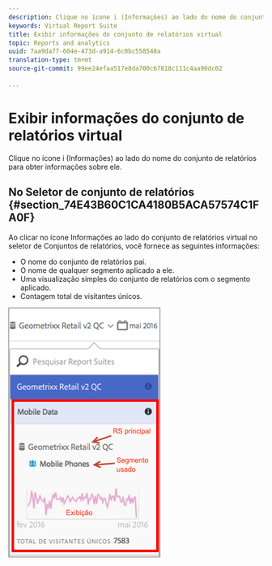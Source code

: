 ```yaml
---
description: Clique no ícone i (Informações) ao lado do nome do conjunto de relatórios para obter informações sobre ele.
keywords: Virtual Report Suite
title: Exibir informações do conjunto de relatórios virtual
topic: Reports and analytics
uuid: 7aa9da77-604e-473d-a914-6c0bc558548a
translation-type: tm+mt
source-git-commit: 99ee24efaa517e8da700c67818c111c4aa90dc02

---
```



# Exibir informações do conjunto de relatórios virtual

Clique no ícone i (Informações) ao lado do nome do conjunto de relatórios para obter informações sobre ele.

## No Seletor de conjunto de relatórios {#section_74E43B60C1CA4180B5ACA57574C1FA0F}

Ao clicar no ícone Informações ao lado do conjunto de relatórios virtual no seletor de Conjuntos de relatórios, você fornece as seguintes informações:

* O nome do conjunto de relatórios pai.
* O nome de qualquer segmento aplicado a ele.
* Uma visualização simples do conjunto de relatórios com o segmento aplicado.
* Contagem total de visitantes únicos.

![](assets/vrs-info.png)

